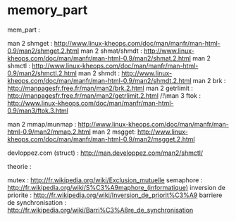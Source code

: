 memory_part
===========

mem_part :

man 2 shmget : http://www.linux-kheops.com/doc/man/manfr/man-html-0.9/man2/shmget.2.html
man 2 shmat/shmdt : http://www.linux-kheops.com/doc/man/manfr/man-html-0.9/man2/shmat.2.html
man 2 shmctl : http://www.linux-kheops.com/doc/man/manfr/man-html-0.9/man2/shmctl.2.html
man 2 shmdt : http://www.linux-kheops.com/doc/man/manfr/man-html-0.9/man2/shmdt.2.html
man 2 brk : http://manpagesfr.free.fr/man/man2/brk.2.html
man 2 getrlimit : http://manpagesfr.free.fr/man/man2/getrlimit.2.html
/!\man 3 ftok : http://www.linux-kheops.com/doc/man/manfr/man-html-0.9/man3/ftok.3.html

man 2 mmap/munmap : http://www.linux-kheops.com/doc/man/manfr/man-html-0.9/man2/mmap.2.html
man 2 msgget: http://www.linux-kheops.com/doc/man/manfr/man-html-0.9/man2/msgget.2.html


devloppez.com (struct) : http://man.developpez.com/man2/shmctl/

theorie :

mutex : http://fr.wikipedia.org/wiki/Exclusion_mutuelle
semaphore : http://fr.wikipedia.org/wiki/S%C3%A9maphore_(informatique)
inversion de priorite : http://fr.wikipedia.org/wiki/Inversion_de_priorit%C3%A9
barriere de synchronisation : http://fr.wikipedia.org/wiki/Barri%C3%A8re_de_synchronisation


